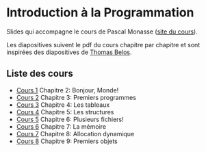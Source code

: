 # Introduction à la Programmation
Slides qui accompagne le cours de Pascal Monasse ([site du cours](http://imagine.enpc.fr/~monasse/Info/)).

Les diapositives suivent le pdf du cours chapitre par chapitre et sont inspirées des diapositives de [Thomas Belos](https://thomas.belos.ovh/cours-de-cpp/).

## Liste des cours
- [Cours 1](https://mathux.github.io/cours-cpp/cours1.html) Chapitre 2: Bonjour, Monde!
- [Cours 2](https://mathux.github.io/cours-cpp/cours2.html) Chapitre 3: Premiers programmes
- [Cours 3](https://mathux.github.io/cours-cpp/cours3.html) Chapitre 4: Les tableaux
- [Cours 4](https://mathux.github.io/cours-cpp/cours4.html) Chapitre 5: Les structures
- [Cours 5](https://mathux.github.io/cours-cpp/cours5.html) Chapitre 6: Plusieurs fichiers!
- [Cours 6](https://mathux.github.io/cours-cpp/cours6.html) Chapitre 7: La mémoire
- [Cours 7](https://mathux.github.io/cours-cpp/cours7.html) Chapitre 8: Allocation dynamique
- [Cours 8](https://mathux.github.io/cours-cpp/cours8.html) Chapitre 9: Premiers objets
